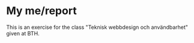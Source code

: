My me/report
===================

This is an exercise for the class "Teknisk webbdesign och användbarhet"
given at BTH. 
